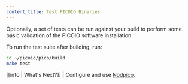```yaml
---
content_title: Test PICOIO Binaries
---
```


Optionally, a set of tests can be run against your build to perform some basic validation of the PICOIO software installation.

To run the test suite after building, run:

```sh
cd ~/picoio/pico/build
make test
```

[[info | What's Next?]]
| Configure and use [Nodpico](../../../01_nodpico/index.md).
